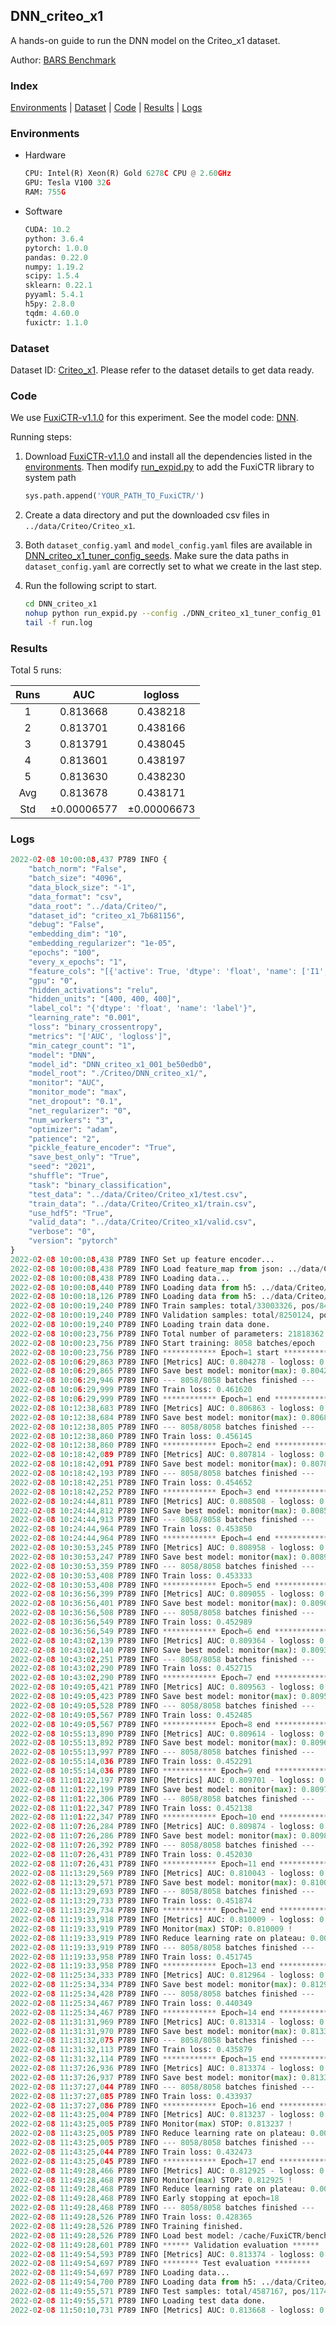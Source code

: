 ## DNN_criteo_x1

A hands-on guide to run the DNN model on the Criteo_x1 dataset.

Author: [BARS Benchmark](https://github.com/reczoo/BARS/blob/main/CITATION)

### Index

[Environments](#Environments) | [Dataset](#Dataset) | [Code](#Code) | [Results](#Results) | [Logs](#Logs)

### Environments

+ Hardware
  
  ```python
  CPU: Intel(R) Xeon(R) Gold 6278C CPU @ 2.60GHz
  GPU: Tesla V100 32G
  RAM: 755G
  ```

+ Software
  
  ```python
  CUDA: 10.2
  python: 3.6.4
  pytorch: 1.0.0
  pandas: 0.22.0
  numpy: 1.19.2
  scipy: 1.5.4
  sklearn: 0.22.1
  pyyaml: 5.4.1
  h5py: 2.8.0
  tqdm: 4.60.0
  fuxictr: 1.1.0
  ```

### Dataset

Dataset ID: [Criteo_x1](https://github.com/reczoo/Datasets/tree/main/Criteo/Criteo_x1). Please refer to the dataset details to get data ready.

### Code

We use [FuxiCTR-v1.1.0](https://github.com/reczoo/FuxiCTR/tree/v1.1.0) for this experiment. See the model code: [DNN](https://github.com/reczoo/FuxiCTR/blob/v1.1.0/fuxictr/pytorch/models/DNN.py).

Running steps:

1. Download [FuxiCTR-v1.1.0](https://github.com/reczoo/FuxiCTR/archive/refs/tags/v1.1.0.zip) and install all the dependencies listed in the [environments](#environments). Then modify [run_expid.py](./run_expid.py#L5) to add the FuxiCTR library to system path
   
   ```python
   sys.path.append('YOUR_PATH_TO_FuxiCTR/')
   ```

2. Create a data directory and put the downloaded csv files in `../data/Criteo/Criteo_x1`.

3. Both `dataset_config.yaml` and `model_config.yaml` files are available in [DNN_criteo_x1_tuner_config_seeds](./DNN_criteo_x1_tuner_config_seeds). Make sure the data paths in `dataset_config.yaml` are correctly set to what we create in the last step.

4. Run the following script to start.
   
   ```bash
   cd DNN_criteo_x1
   nohup python run_expid.py --config ./DNN_criteo_x1_tuner_config_01 --expid DNN_criteo_x1_001_be50edb0 --gpu 0 > run.log &
   tail -f run.log
   ```

### Results

Total 5 runs:

| Runs | AUC              | logloss          |
|:----:|:----------------:|:----------------:|
| 1    | 0.813668         | 0.438218         |
| 2    | 0.813701         | 0.438166         |
| 3    | 0.813791         | 0.438045         |
| 4    | 0.813601         | 0.438197         |
| 5    | 0.813630         | 0.438230         |
| Avg  | 0.813678         | 0.438171         |
| Std  | &#177;0.00006577 | &#177;0.00006673 |

### Logs

```python
2022-02-08 10:00:08,437 P789 INFO {
    "batch_norm": "False",
    "batch_size": "4096",
    "data_block_size": "-1",
    "data_format": "csv",
    "data_root": "../data/Criteo/",
    "dataset_id": "criteo_x1_7b681156",
    "debug": "False",
    "embedding_dim": "10",
    "embedding_regularizer": "1e-05",
    "epochs": "100",
    "every_x_epochs": "1",
    "feature_cols": "[{'active': True, 'dtype': 'float', 'name': ['I1', 'I2', 'I3', 'I4', 'I5', 'I6', 'I7', 'I8', 'I9', 'I10', 'I11', 'I12', 'I13'], 'type': 'numeric'}, {'active': True, 'dtype': 'float', 'name': ['C1', 'C2', 'C3', 'C4', 'C5', 'C6', 'C7', 'C8', 'C9', 'C10', 'C11', 'C12', 'C13', 'C14', 'C15', 'C16', 'C17', 'C18', 'C19', 'C20', 'C21', 'C22', 'C23', 'C24', 'C25', 'C26'], 'type': 'categorical'}]",
    "gpu": "0",
    "hidden_activations": "relu",
    "hidden_units": "[400, 400, 400]",
    "label_col": "{'dtype': 'float', 'name': 'label'}",
    "learning_rate": "0.001",
    "loss": "binary_crossentropy",
    "metrics": "['AUC', 'logloss']",
    "min_categr_count": "1",
    "model": "DNN",
    "model_id": "DNN_criteo_x1_001_be50edb0",
    "model_root": "./Criteo/DNN_criteo_x1/",
    "monitor": "AUC",
    "monitor_mode": "max",
    "net_dropout": "0.1",
    "net_regularizer": "0",
    "num_workers": "3",
    "optimizer": "adam",
    "patience": "2",
    "pickle_feature_encoder": "True",
    "save_best_only": "True",
    "seed": "2021",
    "shuffle": "True",
    "task": "binary_classification",
    "test_data": "../data/Criteo/Criteo_x1/test.csv",
    "train_data": "../data/Criteo/Criteo_x1/train.csv",
    "use_hdf5": "True",
    "valid_data": "../data/Criteo/Criteo_x1/valid.csv",
    "verbose": "0",
    "version": "pytorch"
}
2022-02-08 10:00:08,438 P789 INFO Set up feature encoder...
2022-02-08 10:00:08,438 P789 INFO Load feature_map from json: ../data/Criteo/criteo_x1_7b681156/feature_map.json
2022-02-08 10:00:08,438 P789 INFO Loading data...
2022-02-08 10:00:08,440 P789 INFO Loading data from h5: ../data/Criteo/criteo_x1_7b681156/train.h5
2022-02-08 10:00:18,126 P789 INFO Loading data from h5: ../data/Criteo/criteo_x1_7b681156/valid.h5
2022-02-08 10:00:19,240 P789 INFO Train samples: total/33003326, pos/8456369, neg/24546957, ratio/25.62%, blocks/1
2022-02-08 10:00:19,240 P789 INFO Validation samples: total/8250124, pos/2114300, neg/6135824, ratio/25.63%, blocks/1
2022-02-08 10:00:19,240 P789 INFO Loading train data done.
2022-02-08 10:00:23,756 P789 INFO Total number of parameters: 21818362.
2022-02-08 10:00:23,756 P789 INFO Start training: 8058 batches/epoch
2022-02-08 10:00:23,756 P789 INFO ************ Epoch=1 start ************
2022-02-08 10:06:29,863 P789 INFO [Metrics] AUC: 0.804278 - logloss: 0.446923
2022-02-08 10:06:29,865 P789 INFO Save best model: monitor(max): 0.804278
2022-02-08 10:06:29,946 P789 INFO --- 8058/8058 batches finished ---
2022-02-08 10:06:29,999 P789 INFO Train loss: 0.461620
2022-02-08 10:06:29,999 P789 INFO ************ Epoch=1 end ************
2022-02-08 10:12:38,683 P789 INFO [Metrics] AUC: 0.806863 - logloss: 0.444837
2022-02-08 10:12:38,684 P789 INFO Save best model: monitor(max): 0.806863
2022-02-08 10:12:38,805 P789 INFO --- 8058/8058 batches finished ---
2022-02-08 10:12:38,860 P789 INFO Train loss: 0.456145
2022-02-08 10:12:38,860 P789 INFO ************ Epoch=2 end ************
2022-02-08 10:18:42,089 P789 INFO [Metrics] AUC: 0.807814 - logloss: 0.444021
2022-02-08 10:18:42,091 P789 INFO Save best model: monitor(max): 0.807814
2022-02-08 10:18:42,193 P789 INFO --- 8058/8058 batches finished ---
2022-02-08 10:18:42,251 P789 INFO Train loss: 0.454652
2022-02-08 10:18:42,252 P789 INFO ************ Epoch=3 end ************
2022-02-08 10:24:44,811 P789 INFO [Metrics] AUC: 0.808508 - logloss: 0.443226
2022-02-08 10:24:44,812 P789 INFO Save best model: monitor(max): 0.808508
2022-02-08 10:24:44,913 P789 INFO --- 8058/8058 batches finished ---
2022-02-08 10:24:44,964 P789 INFO Train loss: 0.453850
2022-02-08 10:24:44,964 P789 INFO ************ Epoch=4 end ************
2022-02-08 10:30:53,245 P789 INFO [Metrics] AUC: 0.808958 - logloss: 0.442642
2022-02-08 10:30:53,247 P789 INFO Save best model: monitor(max): 0.808958
2022-02-08 10:30:53,359 P789 INFO --- 8058/8058 batches finished ---
2022-02-08 10:30:53,408 P789 INFO Train loss: 0.453333
2022-02-08 10:30:53,408 P789 INFO ************ Epoch=5 end ************
2022-02-08 10:36:56,399 P789 INFO [Metrics] AUC: 0.809055 - logloss: 0.442935
2022-02-08 10:36:56,401 P789 INFO Save best model: monitor(max): 0.809055
2022-02-08 10:36:56,508 P789 INFO --- 8058/8058 batches finished ---
2022-02-08 10:36:56,549 P789 INFO Train loss: 0.452989
2022-02-08 10:36:56,549 P789 INFO ************ Epoch=6 end ************
2022-02-08 10:43:02,139 P789 INFO [Metrics] AUC: 0.809364 - logloss: 0.442379
2022-02-08 10:43:02,140 P789 INFO Save best model: monitor(max): 0.809364
2022-02-08 10:43:02,251 P789 INFO --- 8058/8058 batches finished ---
2022-02-08 10:43:02,290 P789 INFO Train loss: 0.452715
2022-02-08 10:43:02,290 P789 INFO ************ Epoch=7 end ************
2022-02-08 10:49:05,421 P789 INFO [Metrics] AUC: 0.809563 - logloss: 0.442125
2022-02-08 10:49:05,423 P789 INFO Save best model: monitor(max): 0.809563
2022-02-08 10:49:05,528 P789 INFO --- 8058/8058 batches finished ---
2022-02-08 10:49:05,567 P789 INFO Train loss: 0.452485
2022-02-08 10:49:05,567 P789 INFO ************ Epoch=8 end ************
2022-02-08 10:55:13,890 P789 INFO [Metrics] AUC: 0.809614 - logloss: 0.442066
2022-02-08 10:55:13,892 P789 INFO Save best model: monitor(max): 0.809614
2022-02-08 10:55:13,997 P789 INFO --- 8058/8058 batches finished ---
2022-02-08 10:55:14,036 P789 INFO Train loss: 0.452291
2022-02-08 10:55:14,036 P789 INFO ************ Epoch=9 end ************
2022-02-08 11:01:22,197 P789 INFO [Metrics] AUC: 0.809701 - logloss: 0.441935
2022-02-08 11:01:22,199 P789 INFO Save best model: monitor(max): 0.809701
2022-02-08 11:01:22,306 P789 INFO --- 8058/8058 batches finished ---
2022-02-08 11:01:22,347 P789 INFO Train loss: 0.452138
2022-02-08 11:01:22,347 P789 INFO ************ Epoch=10 end ************
2022-02-08 11:07:26,284 P789 INFO [Metrics] AUC: 0.809874 - logloss: 0.441828
2022-02-08 11:07:26,286 P789 INFO Save best model: monitor(max): 0.809874
2022-02-08 11:07:26,392 P789 INFO --- 8058/8058 batches finished ---
2022-02-08 11:07:26,431 P789 INFO Train loss: 0.452030
2022-02-08 11:07:26,431 P789 INFO ************ Epoch=11 end ************
2022-02-08 11:13:29,569 P789 INFO [Metrics] AUC: 0.810043 - logloss: 0.441682
2022-02-08 11:13:29,571 P789 INFO Save best model: monitor(max): 0.810043
2022-02-08 11:13:29,693 P789 INFO --- 8058/8058 batches finished ---
2022-02-08 11:13:29,733 P789 INFO Train loss: 0.451874
2022-02-08 11:13:29,734 P789 INFO ************ Epoch=12 end ************
2022-02-08 11:19:33,918 P789 INFO [Metrics] AUC: 0.810009 - logloss: 0.441946
2022-02-08 11:19:33,919 P789 INFO Monitor(max) STOP: 0.810009 !
2022-02-08 11:19:33,919 P789 INFO Reduce learning rate on plateau: 0.000100
2022-02-08 11:19:33,919 P789 INFO --- 8058/8058 batches finished ---
2022-02-08 11:19:33,958 P789 INFO Train loss: 0.451745
2022-02-08 11:19:33,958 P789 INFO ************ Epoch=13 end ************
2022-02-08 11:25:34,333 P789 INFO [Metrics] AUC: 0.812964 - logloss: 0.438972
2022-02-08 11:25:34,334 P789 INFO Save best model: monitor(max): 0.812964
2022-02-08 11:25:34,428 P789 INFO --- 8058/8058 batches finished ---
2022-02-08 11:25:34,467 P789 INFO Train loss: 0.440349
2022-02-08 11:25:34,467 P789 INFO ************ Epoch=14 end ************
2022-02-08 11:31:31,969 P789 INFO [Metrics] AUC: 0.813314 - logloss: 0.438640
2022-02-08 11:31:31,970 P789 INFO Save best model: monitor(max): 0.813314
2022-02-08 11:31:32,075 P789 INFO --- 8058/8058 batches finished ---
2022-02-08 11:31:32,113 P789 INFO Train loss: 0.435879
2022-02-08 11:31:32,114 P789 INFO ************ Epoch=15 end ************
2022-02-08 11:37:26,936 P789 INFO [Metrics] AUC: 0.813374 - logloss: 0.438688
2022-02-08 11:37:26,937 P789 INFO Save best model: monitor(max): 0.813374
2022-02-08 11:37:27,044 P789 INFO --- 8058/8058 batches finished ---
2022-02-08 11:37:27,085 P789 INFO Train loss: 0.433937
2022-02-08 11:37:27,086 P789 INFO ************ Epoch=16 end ************
2022-02-08 11:43:25,004 P789 INFO [Metrics] AUC: 0.813237 - logloss: 0.438824
2022-02-08 11:43:25,005 P789 INFO Monitor(max) STOP: 0.813237 !
2022-02-08 11:43:25,005 P789 INFO Reduce learning rate on plateau: 0.000010
2022-02-08 11:43:25,005 P789 INFO --- 8058/8058 batches finished ---
2022-02-08 11:43:25,044 P789 INFO Train loss: 0.432473
2022-02-08 11:43:25,045 P789 INFO ************ Epoch=17 end ************
2022-02-08 11:49:28,466 P789 INFO [Metrics] AUC: 0.812925 - logloss: 0.439370
2022-02-08 11:49:28,468 P789 INFO Monitor(max) STOP: 0.812925 !
2022-02-08 11:49:28,468 P789 INFO Reduce learning rate on plateau: 0.000001
2022-02-08 11:49:28,468 P789 INFO Early stopping at epoch=18
2022-02-08 11:49:28,468 P789 INFO --- 8058/8058 batches finished ---
2022-02-08 11:49:28,526 P789 INFO Train loss: 0.428365
2022-02-08 11:49:28,526 P789 INFO Training finished.
2022-02-08 11:49:28,526 P789 INFO Load best model: /cache/FuxiCTR/benchmarks/Criteo/DNN_criteo_x1/criteo_x1_7b681156/DNN_criteo_x1_001_be50edb0.model
2022-02-08 11:49:28,601 P789 INFO ****** Validation evaluation ******
2022-02-08 11:49:54,593 P789 INFO [Metrics] AUC: 0.813374 - logloss: 0.438688
2022-02-08 11:49:54,697 P789 INFO ******** Test evaluation ********
2022-02-08 11:49:54,697 P789 INFO Loading data...
2022-02-08 11:49:54,700 P789 INFO Loading data from h5: ../data/Criteo/criteo_x1_7b681156/test.h5
2022-02-08 11:49:55,571 P789 INFO Test samples: total/4587167, pos/1174769, neg/3412398, ratio/25.61%, blocks/1
2022-02-08 11:49:55,571 P789 INFO Loading test data done.
2022-02-08 11:50:10,731 P789 INFO [Metrics] AUC: 0.813668 - logloss: 0.438218
```

